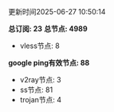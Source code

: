 更新时间2025-06-27 10:50:14

**总订阅: 23**
**总节点: 4989**
- vless节点: 8

**google ping有效节点: 88**
- v2ray节点: 3
- ss节点: 81
- trojan节点: 4
